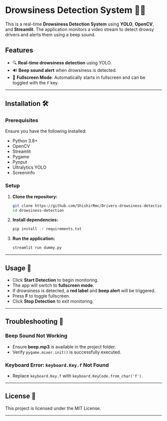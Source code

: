 # Drowsiness Detection System 🚗💤

This is a real-time **Drowsiness Detection System** using **YOLO**, **OpenCV**, and **Streamlit**. The application monitors a video stream to detect drowsy drivers and alerts them using a beep sound.

## Features
- 🔍 **Real-time drowsiness detection** using YOLO.
- 🔊 **Beep sound alert** when drowsiness is detected.
- 🔄 **Fullscreen Mode**: Automatically starts in fullscreen and can be toggled with the `F` key.


---

## Installation 🛠️

### Prerequisites
Ensure you have the following installed:
- Python 3.8+
- OpenCV
- Streamlit
- Pygame
- Pynput
- Ultralytics YOLO
- Screeninfo

### Setup
1. **Clone the repository:**
   ```sh
   git clone https://github.com/ShishirRmc/Drivers-drowsiness-detection.git
   cd drowsiness-detection
   ```
2. **Install dependencies:**
   ```sh
   pip install -r requirements.txt
   ```
3. **Run the application:**
   ```sh
   streamlit run dummy.py
   ```

---

## Usage 🚀
- Click **Start Detection** to begin monitoring.
- The app will switch to **fullscreen mode**.
- If drowsiness is detected, a **red label** and **beep alert** will be triggered.
- Press **F** to toggle fullscreen.
- Click **Stop Detection** to exit monitoring.

---

## Troubleshooting 🔧
### Beep Sound Not Working
- Ensure **beep.mp3** is available in the project folder.
- Verify `pygame.mixer.init()` is successfully executed.


### Keyboard Error: `keyboard.Key.f` Not Found
- Replace `keyboard.Key.f` with `keyboard.KeyCode.from_char('f')`.

---

## License 📜
This project is licensed under the MIT License.

---
